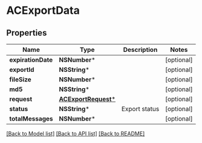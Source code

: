 # ACExportData

## Properties
Name | Type | Description | Notes
------------ | ------------- | ------------- | -------------
**expirationDate** | **NSNumber*** |  | [optional] 
**exportId** | **NSString*** |  | [optional] 
**fileSize** | **NSNumber*** |  | [optional] 
**md5** | **NSString*** |  | [optional] 
**request** | [**ACExportRequest***](ACExportRequest.md) |  | [optional] 
**status** | **NSString*** | Export status | [optional] 
**totalMessages** | **NSNumber*** |  | [optional] 

[[Back to Model list]](../README.md#documentation-for-models) [[Back to API list]](../README.md#documentation-for-api-endpoints) [[Back to README]](../README.md)



